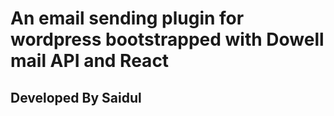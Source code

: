 # An email sending plugin for wordpress bootstrapped with Dowell mail API and React

## Developed By Saidul
